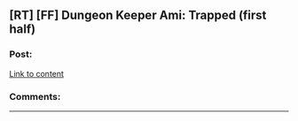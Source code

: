 ## [RT] [FF] Dungeon Keeper Ami: Trapped (first half)

### Post:

[Link to content](https://forums.sufficientvelocity.com/threads/dungeon-keeper-ami-sailor-moon-dungeon-keeper.31639/page-198#post-9202556)

### Comments:

---

